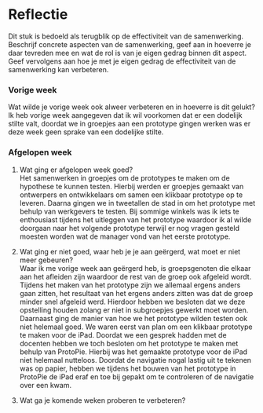 Reflectie
==========

Dit stuk is bedoeld als terugblik op de effectiviteit van de samenwerking.
Beschrijf concrete aspecten van de samenwerking, geef aan in hoeverre je daar tevreden mee en wat de rol is van je eigen gedrag binnen dit aspect. Geef vervolgens aan hoe je met je eigen gedrag de effectiviteit van de samenwerking kan verbeteren.
 
### Vorige week
Wat wilde je vorige week ook alweer verbeteren en in hoeverre is dit gelukt?
Ik heb vorige week aangegeven dat ik wil voorkomen dat er een dodelijk stilte valt, doordat we in groepjes aan een prototype gingen werken was er deze week geen sprake van een dodelijke stilte.

### Afgelopen week
1.  Wat ging er afgelopen week goed?  
Het samenwerken in groepjes om de prototypes te maken om de hypothese te kunnen testen. Hierbij werden er groepjes gemaakt van ontwerpers en ontwikkelaars om samen een klikbaar prototype op te leveren. Daarna gingen we in tweetallen de stad in om het prototype met behulp van werkgevers te testen. Bij sommige winkels was ik iets te enthousiast tijdens het uitleggen van het prototype waardoor ik al wilde doorgaan naar het volgende prototype terwijl er nog vragen gesteld moesten worden wat de manager vond van het eerste prototype.

2. Wat ging er niet goed, waar heb je je aan geërgerd, wat moet er niet meer gebeuren?  
Waar ik me vorige week aan geërgerd heb, is groepsgenoten die elkaar aan het afleiden zijn waardoor de rest van de groep ook afgeleid wordt. Tijdens het maken van het prototype zijn we allemaal ergens anders gaan zitten, het resultaat van het ergens anders zitten was dat de groep minder snel afgeleid werd. Hierdoor hebben we besloten dat we deze opstelling houden zolang er niet in subgroepjes gewerkt moet worden. Daarnaast ging de manier van hoe we het prototype wilden testen ook niet helemaal goed. We waren eerst van plan om een klikbaar prototype te maken voor de iPad. Doordat we een gesprek hadden met de docenten hebben we toch besloten om het prototype te maken met behulp van ProtoPie. Hierbij was het gemaakte prototype voor de iPad niet helemaal nutteloos. Doordat de navigatie nogal lastig uit te tekenen was op papier, hebben we tijdens het bouwen van het prototype in ProtoPie de iPad eraf en toe bij gepakt om te controleren of de navigatie over een kwam.

3. Wat ga je komende weken proberen te verbeteren?  
